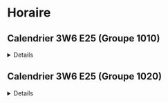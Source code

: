 # Horaire

## Calendrier 3W6 E25 (Groupe 1010)

<details>
| Date |          |
| :--------------- |:---------------:|
| 22 juin | Remise TP1 |
| 23 juin | Examen intra |
| 7 juillet | Examen final |
| 8 juillet | Remise TP2 |


### Semaine 1
- Séance 1 et 2: Lundi, 9 juin 
- Séance 3 et 4: Mercredi, 11 juin
- Séance 5 et 6: Jeudi, 12 juin

### Semaine 2
- Séance 7 et 8: Lundi, 16 juin
- Séance 9 et 10: Mercredi, 18 juin
- Séance 11 et 12: Jeudi, 19 juin

### Semaine 3
(Il n'y a **PAS** de séance 14 pour le groupe 1010)
- Séance 13 et 15: Lundi, 23 juin (Examen Intra)
- Séance 16 et 17: Mecredi, 25 juin
- Séance 18 et 19: Jeudi, 26 juin

### Semaine 4
- Séance 20 et 21: Mardi, 1er juillet
- Séance 22 et 23: Jeudi, 3 juillet
(Il n'y a **PAS** de séance **25 et 26** pour le groupe 1010)
- Séance 24 et 27: Vendredi, 4 juillet

### Semaine 5
- Examen final et aide pour finaliser le TP2: Lundi, 7 juillet
</details>

## Calendrier 3W6 E25 (Groupe 1020)

<details>
| Date |          |
| :--------------- |:---------------:|
| 22 juin | Remise TP1 |
| 23 juin | Examen intra |
| 10 juillet | Examen final |
| 10 juillet | Remise TP2 |


### Semaine 1
- Séance 1 et 2: Lundi, 9 juin 
- Séance 3 et 4: Mercredi, 11 juin
- Séance 5 et 6: Vendredi, 13 juin

### Semaine 2
- Séance 7 et 8: Lundi, 16 juin
- Séance 9 et 10: Mercredi, 18 juin
- Séance 11 et 12: Vendredi, 20 juin

### Semaine 3
- Séance 13 et 14: Lundi, 23 juin
- Séance 15 et 16: Mecredi, 25 juin
- Séance 17 et 18: Vendredi, 27 juin

### Semaine 4
- Séance 19 et 20: Mardi, 1er juillet
- Séance 21 et 22: Mercredi, 2 juillet
- Séance 23 et 24: Vendredi, 4 juillet

### Semaine 5
- Séance 25 et 26: Lundi, 7 juillet
- Séance 27 et 28: Mardi, 8 juillet
- Séance 29 et 30: Jeudi, 10 juillet
</details>

